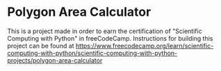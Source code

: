 # Polygon Area Calculator

This is a project made in order to earn the certification of "Scientific Computing with Python" in freeCodeCamp. Instructions for building this project can be found at https://www.freecodecamp.org/learn/scientific-computing-with-python/scientific-computing-with-python-projects/polygon-area-calculator
